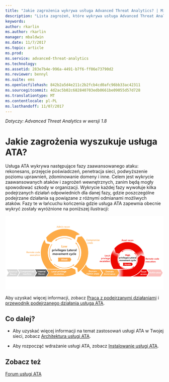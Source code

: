 ```yaml
---
title: "Jakie zagrożenia wykrywa usługa Advanced Threat Analytics? | Microsoft Docs"
description: "Lista zagrożeń, które wykrywa usługa Advanced Threat Analytics"
keywords: 
author: rkarlin
ms.author: rkarlin
manager: mbaldwin
ms.date: 11/7/2017
ms.topic: article
ms.prod: 
ms.service: advanced-threat-analytics
ms.technology: 
ms.assetid: 283e7b4e-996a-4491-b7f6-ff06e73790d2
ms.reviewer: bennyl
ms.suite: ems
ms.openlocfilehash: 842b2a5d4e211c2b2fcb4cd0afc96bb33ac42311
ms.sourcegitcommit: 4d2ac5b02c682840703edb0661be09055d57d728
ms.translationtype: MT
ms.contentlocale: pl-PL
ms.lasthandoff: 11/07/2017
---
```

*Dotyczy: Advanced Threat Analytics w wersji 1.8*

# <a name="what-threats-does-ata-look-for"></a>Jakie zagrożenia wyszukuje usługa ATA?

Usługa ATA wykrywa następujące fazy zaawansowanego ataku: rekonesans, przejęcie poświadczeń, penetracja sieci, podwyższenie poziomu uprawnień, zdominowanie domeny i inne. Celem jest wykrycie zaawansowanych ataków i zagrożeń wewnętrznych, zanim będą mogły spowodować szkody w organizacji.
Wykrycie każdej fazy wywołuje kilka podejrzanych działań odpowiednich dla danej fazy, gdzie poszczególne podejrzane działania są powiązane z różnymi odmianami możliwych ataków.
Fazy te w łańcuchu kończenia gdzie usługa ATA zapewnia obecnie wykryć zostały wyróżnione na poniższej ilustracji:

![Usługa ATA skupia się na penetracji sieci w ataku typu kill chain](media/attack-kill-chain-small.jpg)


Aby uzyskać więcej informacji, zobacz [Praca z podejrzanymi działaniami](working-with-suspicious-activities.md) i [przewodnik podejrzanego działania usługa ATA](suspicious-activity-guide.md).


## <a name="whats-next"></a>Co dalej?

-   Aby uzyskać więcej informacji na temat zastosowań usługi ATA w Twojej sieci, zobacz [Architektura usługi ATA](ata-architecture.md).

-   Aby rozpocząć wdrażanie usługi ATA, zobacz [Instalowanie usługi ATA](install-ata-step1.md).


## <a name="see-also"></a>Zobacz też
[Forum usługi ATA](https://social.technet.microsoft.com/Forums/security/home?forum=mata)

